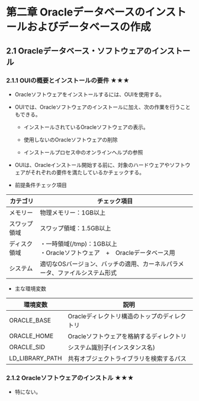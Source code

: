 # 第二章 Oracleデータベースのインストールおよびデータベースの作成
## 2.1 Oracleデータベース・ソフトウェアのインストール
### 2.1.1 OUIの概要とインストールの要件 ★★★
+ Oracleソフトウェアをインストールするには、OUIを使用する。

+ OUIでは、Oracleソフトウェアのインストールに加え、次の作業を行うこともできる。
    + インストールされているOracleソフトウェアの表示。

    + 使用しないのOracleソフトウェアの削除

    + インストールプロセス中のオンラインヘルプの参照

+ OUIは、Oracleインストール開始する前に、対象のハードウェアやソフトウェアがそれぞれの要件を満たしているかチェックする。

+ 前提条件チェック項目

|カテゴリ |チェック項目 |
|---- |---- |
|メモリー |物理メモリー：1GB以上 |
|スワップ領域 |スワップ領域：1.5GB以上 |
|ディスク領域 |・一時領域(/tmp)：1GB以上<br>・Oracleソフトウェア　+　Oracleデータベース用 |
|システム |適切なOSバージョン、バッチの適用、カーネルパラメータ、ファイルシステム形式 |

+ 主な環境変数

|環境変数 |説明 |
|---- |---- |
|ORACLE_BASE |Oracleディレクトリ構造のトップのディレクトリ |
|ORACLE_HOME |Oracleソフトウェアを格納するディレクトリ |
|ORACLE_SID |システム識別子(インスタンス名) |
|LD_LIBRARY_PATH |共有オブジェクトライブラリを検索するパス |

### 2.1.2 Oracleソフトウェアのインストル ★★★
+ 特にない。
